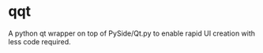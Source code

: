 # qqt
A python qt wrapper on top of PySide/Qt.py to enable rapid UI creation with less code required.